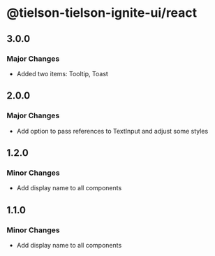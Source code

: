 # @tielson-tielson-ignite-ui/react

## 3.0.0

### Major Changes

- Added two items: Tooltip, Toast

## 2.0.0

### Major Changes

- Add option to pass references to TextInput and adjust some styles

## 1.2.0

### Minor Changes

- Add display name to all components

## 1.1.0

### Minor Changes

- Add display name to all components
